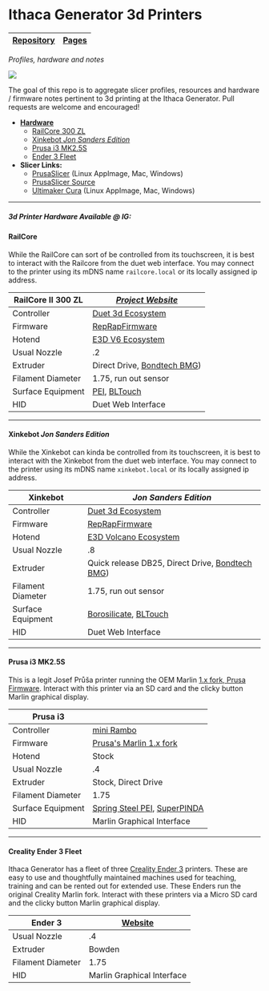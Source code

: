 # Ithaca Generator 3d Printers
|[Repository](https://github.com/Jesssullivan/IG-3DP-Profiles)|[Pages](https://jesssullivan.github.io/IG-3DP-Profiles/)|
|--|--|


*Profiles, hardware and notes*



[![](https://avatars.githubusercontent.com/u/3699732?s=200&v=4)](https://ithacagenerator.org/)


The goal of this repo is to aggregate slicer profiles, resources and hardware / firmware notes pertinent to 3d printing at the Ithaca Generator.  Pull requests are welcome and encouraged!  


- [**Hardware**](#hardware) <br>
  - [RailCore 300 ZL](#railcore) <br>
  - [Xinkebot *Jon Sanders Edition*](#xinkebot) <br>
  - [Prusa i3 MK2.5S](#prusa) <br>
  - [Ender 3 Fleet](#ender) <br>
- **Slicer Links:** <br>
  - [PrusaSlicer](https://www.prusa3d.com/drivers/) (Linux AppImage, Mac, Windows) <br>
  - [PrusaSlicer Source](https://github.com/prusa3d/PrusaSlicer) <br>
  - [Ultimaker Cura](https://ultimaker.com/software/ultimaker-cura) (Linux AppImage, Mac, Windows) <br>


- - -


<h4 id="hardware"> </h4>  

##### 3d Printer Hardware Available @ IG:


<h4 id="railcore"> </h4>  


#### RailCore


While the RailCore can sort of be controlled from its  touchscreen, it is best to interact with the Railcore from the duet web interface.  You may connect to the printer using its mDNS name `railcore.local` or its locally assigned ip address.



|**RailCore II 300 ZL**|[*Project Website*](https://railcore.org/)|
|--|--|
|Controller|[Duet 3d Ecosystem](https://www.duet3d.com/)|
|Firmware|[RepRapFirmware](https://github.com/Duet3D/RepRapFirmware)|
|Hotend|[E3D V6 Ecosystem](https://e3d-online.zendesk.com/hc/en-us/articles/360017139517-V6-Drawings)|
|Usual Nozzle | .2|
|Extruder | Direct Drive, [Bondtech BMG](https://www.bondtech.se/product/bmg-extruder/))|
|Filament Diameter| 1.75, run out sensor|
|Surface Equipment|[PEI](https://reprap.org/wiki/PEI_build_surface), [BLTouch](https://all3dp.com/2/bltouch-sensors-guide/)|
|HID|Duet Web Interface|



- - -


<h4 id="xinkebot"> </h4>  


#### Xinkebot *Jon Sanders Edition*


While the Xinkebot can kinda be controlled from its  touchscreen, it is best to interact with the Xinkebot from the duet web interface.  You may connect to the printer using its mDNS name `xinkebot.local` or its locally assigned ip address.



|**Xinkebot**| *Jon Sanders Edition* |
|--|--|
|Controller|[Duet 3d Ecosystem](https://www.duet3d.com/)|
|Firmware|[RepRapFirmware](https://github.com/Duet3D/RepRapFirmware)|
|Hotend|[E3D Volcano Ecosystem](https://e3d-online.zendesk.com/hc/en-us/articles/360017243818-Volcano-Drawings)|
|Usual Nozzle | .8|
|Extruder |Quick release DB25, Direct Drive, [Bondtech BMG](https://www.bondtech.se/product/bmg-extruder/))|
|Filament Diameter| 1.75, run out sensor|
|Surface Equipment|[Borosilicate](https://reprap.org/wiki/PCB_Heatbed/Aluminium_Bed_Mount_Plate/Borosilicate_glass#Borosilicate_glass), [BLTouch](https://all3dp.com/2/bltouch-sensors-guide/)|
|HID|Duet Web Interface|



- - -


<h4 id="prusa"> </h4>  


#### Prusa i3 MK2.5S


This is a legit Josef Průša printer running the OEM Marlin [1.x fork, Prusa Firmware](https://github.com/prusa3d/Prusa-Firmware).  Interact with this printer via an SD card and the clicky button Marlin graphical display.


|**Prusa i3**|  |
|--|--|
|Controller|[mini Rambo](https://reprap.org/wiki/MiniRambo)|
|Firmware|[Prusa's Marlin 1.x fork](https://github.com/prusa3d/Prusa-Firmware)|
|Hotend|Stock|
|Usual Nozzle | .4|
|Extruder |Stock, Direct Drive|
|Filament Diameter| 1.75|
|Surface Equipment|[Spring Steel PEI](https://shop.prusa3d.com/en/accessories-mk3s-mk25s-mini/1013-mini-spring-steel-sheet-with-smooth-double-sided-pei.html), [SuperPINDA](https://shop.prusa3d.com/en/spare-parts/1396-superpinda.html)|
|HID|Marlin Graphical Interface|


- - -


<h4 id="ender"> </h4>  


#### Creality Ender 3 Fleet

Ithaca Generator has a fleet of three [Creality Ender 3](https://www.creality3dofficial.com/products/official-creality-ender-3-3d-printer) printers.  These are easy to use and thoughtfully maintained machines used for teaching, training and can be rented out for extended use.  These Enders run the original Creality Marlin fork.  Interact with these  printers via a Micro SD card and the clicky button Marlin graphical display.


|**Ender 3**| [Website](https://www.creality3dofficial.com/products/official-creality-ender-3-3d-printer) |
|--|--|
|Usual Nozzle | .4|
|Extruder |Bowden|
|Filament Diameter| 1.75|
|HID|Marlin Graphical Interface|
